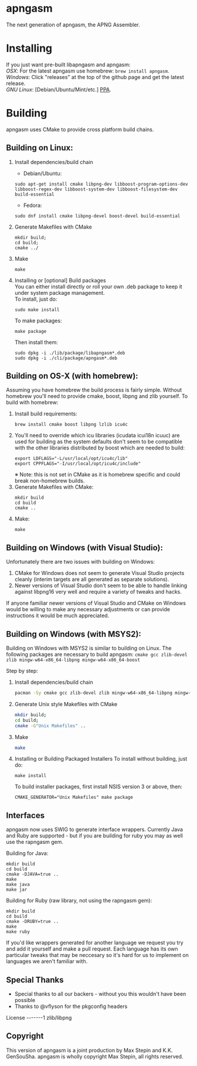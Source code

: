 apngasm
=======
The next generation of apngasm, the APNG Assembler.

Installing
==========
If you just want pre-built libapngasm and apngasm:  
*OSX*: For the latest apngasm use homebrew: `brew install apngasm`.  
*Windows*: Click "releases" at the top of the github page and get the latest release.  
*GNU Linux*: [Debian/Ubuntu/Mint/etc.] [PPA](https://code.launchpad.net/~zero-tsuki/+archive/ppa).  

Building
========
apngasm uses CMake to provide cross platform build chains.

Building on Linux:  
----------------------------------
1. Install dependencies/build chain  
    * Debian/Ubuntu:
	```
    sudo apt-get install cmake libpng-dev libboost-program-options-dev libboost-regex-dev libboost-system-dev libboost-filesystem-dev build-essential
    ```
	* Fedora:
	```
	sudo dnf install cmake libpng-devel boost-devel build-essential
	```
2. Generate Makefiles with CMake  
    ```
    mkdir build;
    cd build;
    cmake ../
    ```
3. Make  
    ```
    make
    ```
4. Installing or [optional] Build packages  
You can either install directly or roll your own .deb package to keep it under system package 
management.  
    To install, just do:
    ```
    sudo make install
    ```
    To make packages:
    ```
    make package
    ```

    Then install them:
    ```
    sudo dpkg -i ./lib/package/libapngasm*.deb
    sudo dpkg -i ./cli/package/apngasm*.deb
    ```

Building on OS-X (with homebrew):  
---------------------------------
Assuming you have homebrew the build process is fairly simple. Without homebrew you'll need to 
provide cmake, boost, libpng and zlib yourself. To build with homebrew:
1. Install build requirements:
    ```
    brew install cmake boost libpng lzlib icu4c
    ```
2. You'll need to override which icu libraries (icudata icui18n icuuc) are used for 
	building as the system defaults don't seem to be compatible with the other libraries
	distributed by boost which are needed to build:
	```
	export LDFLAGS="-L/usr/local/opt/icu4c/lib"
	export CPPFLAGS="-I/usr/local/opt/icu4c/include"
	```
	※ Note: this is not set in CMake as it is homebrew specific and could break non-homebrew 
	builds.
3. Generate Makefiles with CMake:
    ```
    mkdir build
    cd build
    cmake ..
    ```
4. Make:
    ```
    make
    ```

Building on Windows (with Visual Studio):
-----------------------------------------
Unfortunately there are two issues with building on Windows:
1. CMake for Windows does not seem to generate Visual Studio projects cleanly (interim targets 
    are all generated as separate solutions).
2. Newer versions of Visual Studio don't seem to be able to handle linking against libpng16 
    very well and require a variety of tweaks and hacks.

If anyone familiar newer versions of Visual Studio and CMake on Windows would be willing to 
make any necessary adjustments or can provide instructions it would be much appreciated.

Building on Windows (with MSYS2):  
---------------------------------
Building on Windows with MSYS2 is similar to building on Linux. The following packages are 
necessary to build apngasm: 
`cmake gcc zlib-devel zlib mingw-w64-x86_64-libpng mingw-w64-x86_64-boost`

Step by step:
1. Install dependencies/build chain  
    ```sh
    pacman -Sy cmake gcc zlib-devel zlib mingw-w64-x86_64-libpng mingw-w64-x86_64-boost
    ```
2. Generate Unix style Makefiles with CMake  
    ```sh
    mkdir build;
    cd build;
    cmake -G"Unix Makefiles" ..
    ```
3. Make  
    ```sh
    make
    ```
4. Installing or Building Packaged Installers
    To install without building, just do:
    ```
    make install
    ```
    To build installer packages, first install NSIS version 3 or above, then:
    ```
    CMAKE_GENERATOR="Unix Makefiles" make package
    ```

Interfaces
----------
apngasm now uses SWIG to generate interface wrappers. Currently Java and Ruby are supported - 
but if you are building for ruby you may as well use the rapngasm gem.

Building for Java:
```
mkdir build
cd build
cmake -DJAVA=true ..
make
make java
make jar
```

Building for Ruby (raw library, not using the rapngasm gem):
```
mkdir build
cd build
cmake -DRUBY=true ..
make
make ruby
```

If you'd like wrappers generated for another language we request you try and add it yourself and 
make a pull request. Each language has its own particular tweaks that may be neccesary so it's 
hard for us to implement on languages we aren't familiar with.

Special Thanks
--------------
* Special thanks to all our backers - without you this wouldn't have been possible
* Thanks to @vflyson for the pkgconfig headers


License
-------1
zlib/libpng

Copyright
---------
This version of apngasm is a joint production by Max Stepin and K.K. GenSouSha.
apngasm is wholly copyright Max Stepin, all rights reserved.
